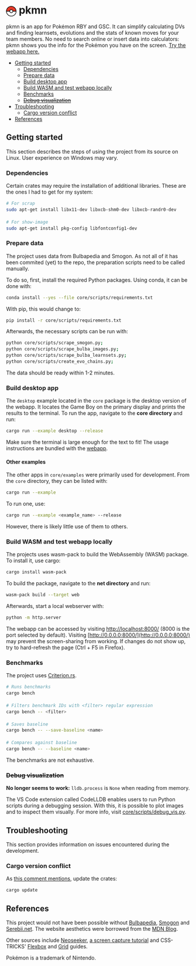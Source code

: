 # <img src="net/pokeball.svg" style="height: 1.0em; vertical-align: middle;"/> pkmn

pkmn is an app for Pokémon RBY and GSC. It can simplify calculating DVs and finding learnsets, evolutions and the stats of known moves for your team members. No need to search online or insert data into calculators: pkmn shows you the info for the Pokémon you have on the screen. [Try the webapp here.](https://dudly01.github.io/pkmn/)

<!-- @import "[TOC]" {cmd="toc" depthFrom=2 depthTo=3 orderedList=false} -->

<!-- code_chunk_output -->

- [Getting started](#getting-started)
  - [Dependencies](#dependencies)
  - [Prepare data](#prepare-data)
  - [Build desktop app](#build-desktop-app)
  - [Build WASM and test webapp locally](#build-wasm-and-test-webapp-locally)
  - [Benchmarks](#benchmarks)
  - [~~Debug visualization~~](#debug-visualization)
- [Troubleshooting](#troubleshooting)
  - [Cargo version conflict](#cargo-version-conflict)
- [References](#references)

<!-- /code_chunk_output -->

## Getting started

This section describes the steps of using the project from its source on Linux. User experience on Windows may vary.

### Dependencies

Certain crates may require the installation of additional libraries. These are the ones I had to get for my system:

```sh
# For scrap
sudo apt-get install libx11-dev libxcb-shm0-dev libxcb-randr0-dev

# For show-image
sudo apt-get install pkg-config libfontconfig1-dev
```

### Prepare data

The project uses data from Bulbapedia and Smogon. As not all of it has been commited (yet) to the repo, the preparation scripts need to be called manually.

To do so, first, install the required Python packages. Using conda, it can be done with:

```sh
conda install --yes --file core/scripts/requirements.txt  
```

With pip, this would change to:

```sh
pip install -r core/scripts/requirements.txt
```

Afterwards, the necessary scripts can be run with:

```sh
python core/scripts/scrape_smogon.py;
python core/scripts/scrape_bulba_images.py;
python core/scripts/scrape_bulba_learnsets.py;
python core/scripts/create_evo_chains.py;
```

The data should be ready within 1-2 minutes.

### Build desktop app

The `desktop` example located in the `core` package is the desktop version of the webapp. It locates the Game Boy on the primary display and prints the results to the terminal. To run the app, navigate to the **core directory** and run:

```sh
cargo run --example desktop --release
```

Make sure the terminal is large enough for the text to fit! The usage instructions are bundled with the [webapp](https://dudly01.github.io/pkmn/).

#### Other examples

The other apps in `core/examples` were primarily used for development. From the `core` directory, they can be listed with:

```sh
cargo run --example
```

To run one, use:

```sh
cargo run --example <example_name> --release
```

However, there is likely little use of them to others.

### Build WASM and test webapp locally

The projects uses wasm-pack to build the WebAssembly (WASM) package. To install it, use cargo:

```sh
cargo install wasm-pack
```

To build the package, navigate to the **net directory** and run:

```sh
wasm-pack build --target web
```

Afterwards, start a local webserver with:

```sh
python -m http.server
```

The webapp can be accessed by visiting [http://localhost:8000/](http://localhost:8000/) (8000 is the port selected by default). Visiting [http://0.0.0.0:8000/](http://0.0.0.0:8000/) may prevent the screen-sharing from working. If changes do not show up, try to hard-refresh the page (Ctrl + F5 in Firefox).

### Benchmarks

The project uses [Criterion.rs](https://github.com/bheisler/criterion.rs).

```sh
# Runs benchmarks
cargo bench

# Filters benchmark IDs with <filter> regular expression
cargo bench -- <filter>

# Saves baseline
cargo bench -- --save-baseline <name>

# Compares against baseline
cargo bench -- --baseline <name>
```

The benchmarks are not exhaustive.

### ~~Debug visualization~~

**No longer seems to work:** `lldb.process` is `None` when reading from memory.

The VS Code extension called CodeLLDB enables users to run Python scripts during a debugging session. With this, it is possible to plot images and to inspect them visually. For more info, visit [core/scripts/debug_vis.py](core/scripts/debug_vis.py).

## Troubleshooting

This section provides information on issues encountered during the development.

### Cargo version conflict

As [this comment mentions](https://github.com/serde-rs/json/issues/409#issuecomment-362696245), update the crates:

```sh
cargo update
```

## References

This project would not have been possible without [Bulbapedia](https://bulbapedia.bulbagarden.net/), [Smogon](https://www.smogon.com/) and [Serebii.net](https://www.serebii.net/). The website aesthetics were borrowed from the [MDN Blog](https://developer.mozilla.org/en-US/blog/). 

Other sources include [Neoseeker](https://www.neoseeker.com/pokemon-red/faqs/2740069-pokemon-rb-save-state-hacking.html), [a screen capture tutorial](https://dev.to/bibekkakati/capture-screen-and-stream-like-zoom-using-javascript-1b65) and CSS-TRICKS' [Flexbox](https://css-tricks.com/snippets/css/a-guide-to-flexbox/) and [Grid](https://css-tricks.com/snippets/css/complete-guide-grid/) guides.

Pokémon is a trademark of Nintendo.
